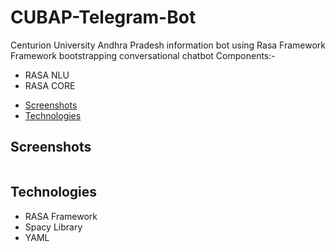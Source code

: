 # CUBAP-Telegram-Bot
Centurion University Andhra Pradesh information bot using Rasa Framework
Framework bootstrapping conversational chatbot
Components:-
<ul>
  <li>RASA NLU</li>
  <li>RASA CORE</li>
 </ul>








* [Screenshots](#screenshots)
* [Technologies](#technologies)


## Screenshots
<p align="center">
  <img src=""><br>
  <img src=""><br>
  <img src=""><br>
  <img src=""><br>
</p>




## Technologies
<p>
<ul>
  <li>RASA Framework</li>
  <li>Spacy Library</li>
  <li>YAML</li>
  </ul>
</p>

